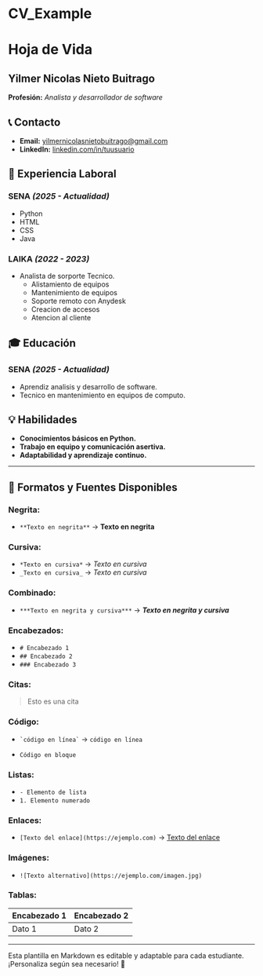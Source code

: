 # CV_Example
# Hoja de Vida

## Yilmer Nicolas Nieto Buitrago
**Profesión:** _Analista y desarrollador de software_
## 📞 Contacto
- **Email:** [yilmernicolasnietobuitrago@gmail.com](mailto:yilmernicolasnietobuitrago@gmail.com)
- **LinkedIn:** [linkedin.com/in/tuusuario](https://linkedin.com/in/tuusuario)

## 🏢 Experiencia Laboral
### **SENA** _(2025 - Actualidad)_
- Python
- HTML
- CSS
- Java
  

### **LAIKA** _(2022 - 2023)_
- Analista de sorporte Tecnico.
  - Alistamiento de equipos
  - Mantenimiento de equipos
  - Soporte remoto con Anydesk
  - Creacion de accesos
  - Atencion al cliente

## 🎓 Educación
### **SENA** _(2025 - Actualidad)_
- Aprendiz analisis y desarrollo de software.
- Tecnico en mantenimiento en equipos de computo.

## 💡 Habilidades
- **Conocimientos básicos en Python.**
- **Trabajo en equipo y comunicación asertiva.**
- **Adaptabilidad y aprendizaje continuo.**

---

## 🎨 Formatos y Fuentes Disponibles

### **Negrita:**
- `**Texto en negrita**` → **Texto en negrita**

### **Cursiva:**
- `*Texto en cursiva*` → *Texto en cursiva*
- `_Texto en cursiva_` → _Texto en cursiva_

### **Combinado:**
- `***Texto en negrita y cursiva***` → ***Texto en negrita y cursiva***

### **Encabezados:**
- `# Encabezado 1`
- `## Encabezado 2`
- `### Encabezado 3`

### **Citas:**
> Esto es una cita

### **Código:**
- `` `código en línea` `` → `código en línea`
- ```
  Código en bloque
  ```

### **Listas:**
- `- Elemento de lista`
- `1. Elemento numerado`

### **Enlaces:**
- `[Texto del enlace](https://ejemplo.com)` → [Texto del enlace](https://ejemplo.com)

### **Imágenes:**
- `![Texto alternativo](https://ejemplo.com/imagen.jpg)`

### **Tablas:**
| Encabezado 1 | Encabezado 2 |
|-------------|-------------|
| Dato 1     | Dato 2      |

---

Esta plantilla en Markdown es editable y adaptable para cada estudiante. ¡Personaliza según sea necesario! 🎯

